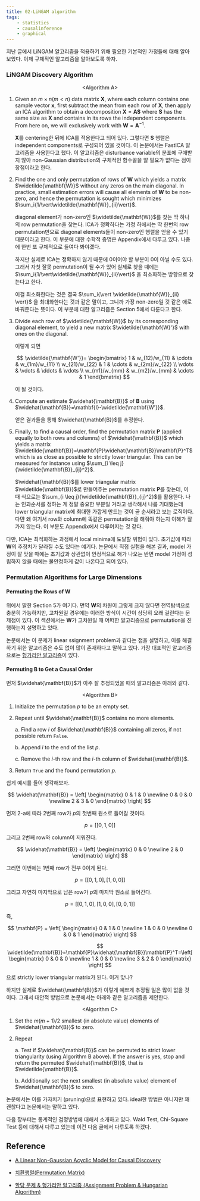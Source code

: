 ```yaml
---
title: 02-LiNGAM algorithm
tags:
    - statistics
    - causalinference  
    - graphical
---
```


지난 글에서 LiNGAM 알고리즘을 적용하기 위해 필요한 기본적인 가정들에 대해 알아보았다. 이제 구체적인 알고리즘을 알아보도록 하자.

<!--more-->

### LiNGAM Discovery Algorithm

<center>&lt;Algorithm A&gt;</center>

1. Given an $m \times n (m<n)$ data matrix $\mathbf{X}$, where each column contains one sample vector $\mathbf{x}$, first subtract the mean from each row of $\mathbf{X}$, then apply an ICA algorithm to obtain a decomposition $\mathbf{X}=\mathbf{A}\mathbf{S}$ where $\mathbf{S}$ has the same size as $\mathbf{X}$ and contains in its rows the independent components. From here on, we will exclusively work with $\mathbf{W}=\mathbf{A}^{-1}$.
   
    $\mathbf{X}$를 centering한 뒤에 ICA를 적용한다고 되어 있다. 그렇다면 $\mathbf{S}$ 행렬은 independent components로 구성되어 있을 것이다. 이 논문에서는 FastICA 알고리즘을 사용한다고 했다. 이 알고리즘은 disturbance variable의 분포에 구애받지 않아 non-Gaussian distribution의 구체적인 함수꼴을 알 필요가 없다는 점이 장점이라고 한다.

2. Find the one and only permutation of rows of $\mathbf{W}$ which yields a matrix $\widetilde{\mathbf{W}}$ without any zeros on the main diagonal. In practice, small estimation errors will cause all elements of $\mathbf{W}$ to be non-zero, and hence the permutation is sought which minimizes $\sum_i{1/\vert\widetilde{\mathbf{W}}_{ii}\vert}$.
   
    diagonal element가 non-zero인 $\widetilde{\mathbf{W}}$를 찾는 딱 하나의 row permutation을 찾는다. ICA가 정확하다는 가정 하에서는 딱 한번의 row permutation만으로 diagonal elements들이 non-zero인 행렬을 얻을 수 있기 때문이라고 한다. 이 부분에 대한 수학적 증명은 Appendix에서 다루고 있다. 나중에 한번 또 구체적으로 들여다 봐야곘다.

    하지만 실제로 ICA는 정확하지 않기 때문에 0이어야 할 부분이 0이 아닐 수도 있다. 그래서 자칫 잘못 permutation이 될 수가 있어 실제로 찾을 때에는 $\sum_i{1/\vert\widetilde{\mathbf{W}}_{ii}\vert}$ 을 최소화하는 방향으로 찾는다고 한다. 

    이걸 최소화한다는 것은 결국 $\sum_i{\vert \widetilde{\mathbf{W}}_{ii} \vert}$ 을 최대화한다는 것과 같은 말이고, 그니까 가장 non-zero일 것 같은 애로 바꿔준다는 뜻이다. 이 부분에 대한 알고리즘은 Section 5에서 다룬다고 한다.

3. Divide each row of $\widetilde{\mathbf{W}}$ by its corresponding diagonal element, to yield a new matrix $\widetilde{\mathbf{W}'}$ with ones on the diagonal.

    이렇게 되면

    $$
    \widetilde{\mathbf{W'}}= \begin{bmatrix}
    1 & w_{12}/w_{11} & \cdots & w_{1m}/w_{11} \\
    w_{21}/w_{22} & 1 & \cdots &  w_{2m}/w_{22} \\
    \vdots  & \vdots  & \ddots & \vdots  \\
        w_{m1}/w_{mm} & w_{m2}/w_{mm} & \cdots & 1 
    \end{bmatrix}
    $$

    이 될 것이다.

4. Compute an estimate $\widehat{\mathbf{B}}$ of $\mathbf{B}$ using $\widehat{\mathbf{B}}=\mathbf{I}-\widetilde{\mathbf{W'}}$.

    얻은 결과들을 통해 $\widehat{\mathbf{B}}$를 추정한다.

5. Finally, to find a causal order, find the permutation matrix $\mathbf{P}$ (applied equally to both rows and columns) of $\widehat{\mathbf{B}}$ which yields a matrix $\widetilde{\mathbf{B}}=\mathbf{P}\widehat{\mathbf{B}}\mathbf{P}^T$ which is as close as possible to strictly lower triangular. This can be measured for instance using $\sum_{i \leq j}{\widetilde{\mathbf{B}}_{ij}^2}$.
   
    $\widehat{\mathbf{B}}$를 lower triangular matrix $\widetilde{\mathbf{B}}$로 만들어주는 permutation matrix $\mathbf{P}$를 찾는데, 이 때 식으로는 $\sum_{i \leq j}{\widetilde{\mathbf{B}}_{ij}^2}$를 활용한다. 나는 인과순서를 정하는 게 정말 중요한 부분일 거라고 생각해서 나름 기대했는데 lower triangular matrix에 최대한 가깝게 만드는 것이 곧 순서라고 보는 로직이다. 다먄 왜 여기서 row와 column에 똑같은 permutation을 해줘야 하는지 이해가 잘 가지 않는다. 이 부분도 Appendix에서 다루어지는 것 같다.

다만, ICA는 최적화하는 과정에서 local minima에 도달할 위험이 있다. 초기값에 따라 $\mathbf{W}$의 추정치가 달라질 수도 있다는 얘기다. 논문에서 직접 실험을 해본 결과, model 가정이 잘 맞을 때에는 초기값과 상관없이 안정적으로 해가 나오는 반면 model 가정이 성립하지 않을 때에는 불안정하게 값이 나온다고 되어 있다.

### Permutation Algorithms for Large Dimensions

#### Permuting the Rows of $\mathbf{W}$

위에서 말한 Section 5가 여기다. 먼약 $\mathbf{W}$의 차원이 그렇게 크지 않다면 전역탐색으로 충분히 가능하지만, 고차원일 경우에는 이러한 방식이 시간이 상당히 오래 걸린다는 문제점이 있다. 이 섹션에서는 $\mathbf{W}$가 고차원일 때 어떠한 알고리즘으로 permutation을 진행하는지 설명하고 있다.

논문에서는 이 문제가 linear ssignment problem과 같다는 점을 설명하고, 이를 해결하기 위한 알고리즘은 수도 없이 많이 존재하다고 말하고 있다. 가장 대표적인 알고리즘으로는 <a href="https://gazelle-and-cs.tistory.com/29">헝가리안 알고리즘</a>이 있다.

#### Permuting $\mathbf{B}$ to Get a Causal Order

먼저 $\widehat{\mathbf{B}}$가 아주 잘 추정되었을 때의 알고리즘은 아래와 같다.

<center>&lt;Algorithm B&gt;</center>

1. Initialize the permutation $p$ to be an empty set.

2. Repeat until $\widehat{\mathbf{B}}$ contains no more elements.
   
    a. Find a row $i$ of $\widehat{\mathbf{B}}$ containing all zeros, if not possible return `False`.

    b. Append $i$ to the end of the list $p$.

    c. Remove the $i$-th row and the $i$-th column of $\widehat{\mathbf{B}}$.

3. Return `True` and the found permutation $p$.

쉽게 예시를 들어 생각해보자.

$$
\widehat{\mathbf{B}} = \left[
\begin{matrix}
    0 & 1 & 0 
    \newline 0 & 0 & 0 
    \newline 2 & 3 & 0 
\end{matrix}
\right]
$$

먼저 2-a에 따라 2번째 row가 $p$의 첫번째 원소로 들어갈 것이다.

$$
p = \left[\left[0,1,0\right]\right]
$$

그리고 2번째 row와 column이 지워진다.

$$
\widehat{\mathbf{B}} = \left[
\begin{matrix}
    0 & 0 
    \newline 2 & 0  
\end{matrix}
\right]
$$

그러면 이번에는 1번째 row가 전부 0이게 된다.

$$
p = \left[\left[0,1,0\right],\left[1,0,0\right]\right]
$$

그리고 자연히 마지막으로 남은 row가 $p$의 마지막 원소로 들어간다.

$$
p = \left[\left[0,1,0\right],\left[1,0,0\right],\left[0,0,1\right]\right]
$$

즉,

$$
\mathbf{P} = \left[
\begin{matrix}
    0 & 1 & 0 
    \newline 1 & 0 & 0 
    \newline 0 & 0 & 1 
\end{matrix}
\right]
$$

$$
\widetilde{\mathbf{B}}=\mathbf{P}\widehat{\mathbf{B}}\mathbf{P}^T=\left[
\begin{matrix}
    0 & 0 & 0 
    \newline 1 & 0 & 0 
    \newline 3 & 2 & 0 
\end{matrix}
\right] 
$$

으로 strictly lower triangular matrix가 된다. 이거 맞나?

하지만 실제로 $\widehat{\mathbf{B}}$가 이렇게 예쁘게 추정될 일은 많이 없을 것이다. 그래서 대안적 방법으로 논문에서는 아래와 같은 알고리즘을 제안한다.

<center>&lt;Algorithm C&gt;</center>

1. Set the $m(m+1)/2$ smallest (in absolute value) elements of  $\widehat{\mathbf{B}}$ to zero.

2. Repeat

    a. Test if $\widehat{\mathbf{B}}$ can be permuted to strict lower triangularity (using Algorithm B above). If the answer is yes, stop and return the permuted $\widehat{\mathbf{B}}$, that is $\widetilde{\mathbf{B}}$.

    b. Additionally set the next smallest (in absolute value) element of $\widehat{\mathbf{B}}$ to zero.

논문에서는 이를 가자치기 (pruning)으로 표현하고 있다. ideal한 방법은 아니지만 꽤 괜찮다고 논문에서는 말하고 있다.

다음 장부터는 통계적인 검정방법에 대해서 소개하고 있다. Wald Test, Chi-Square Test 등에 대해서 다루고 있는데 이건 다음 글에서 다루도록 하겠다.

## Reference

* <a href="https://www.jmlr.org/papers/volume7/shimizu06a/shimizu06a.pdf">A Linear Non-Gaussian Acyclic Model for Causal Discovery</a>

* <a href="https://ko.wikipedia.org/wiki/치환행렬">치환행렬(Permutation Matrix)</a>

* <a href="https://gazelle-and-cs.tistory.com/29">할당 문제 & 헝가리안 알고리즘 (Assignment Problem & Hungarian Algorithm)</a>